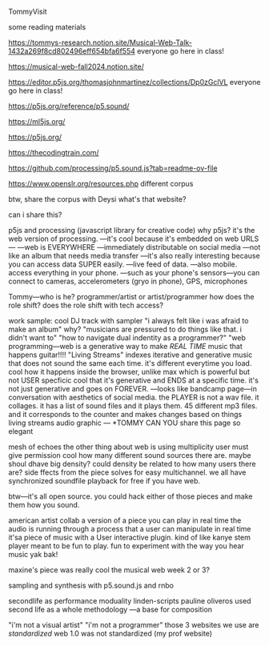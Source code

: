 TommyVisit

some reading materials

https://tommys-research.notion.site/Musical-Web-Talk-1432a269f8cd802496eff654bfa6f554
everyone go here in class!

https://musical-web-fall2024.notion.site/ 

https://editor.p5js.org/thomasjohnmartinez/collections/Dp0zGclVL
everyone go here in class!

https://p5js.org/reference/p5.sound/

https://ml5js.org/

https://p5js.org/

https://thecodingtrain.com/

https://github.com/processing/p5.sound.js?tab=readme-ov-file

https://www.openslr.org/resources.php different corpus 

btw, share the corpus with Deysi what's that website?

can i share this?

p5js and processing (javascript library for creative code) 
why p5js?
it's the web version of processing.
—it's cool because it's embedded on web URLS—
—web is EVERYWHERE
—immediately distributable on social media —not like an album that needs media transfer
—it's also really interesting because you can access data SUPER easily.
—live feed of data.
—also mobile. access everything in your phone.
—such as your phone's sensors—you can connect to cameras, accelerometers (gryo in phone), GPS, microphones

Tommy—who is he?
programmer/artist or artist/programmer
how does the role shift?
does the role shift with tech access?


work sample:
cool DJ track with sampler
"i always felt like i was afraid to make an album"
why?
"musicians are pressured to do things like that. i didn't want to"
"how to navigate dual indentity as a programmer?"
"web programming—web is a generative way to make *REAL TIME* music that happens 
guitar!!!! "Living Streams" indexes iterative and generative music that does not sound the same each time. it's different everytime you load. cool how it happens inside the browser, unlike max which is powerful but not USER specficic
cool that it's generative and ENDS at a specific time. it's not just generative and goes on FOREVER.
—looks like bandcamp page—in conversation with aesthetics of social media. 
the PLAYER is not a wav file. it collages. 
it has a list of sound files and it plays them.
45 different mp3 files.
and it corresponds to the counter and makes changes based on things 
living streams audio graphic —
*TOMMY CAN YOU share this page
so elegant

mesh of echoes
the other thing about web is using multiplicity
user must give permission
cool how many different sound sources there are. maybe shoul dhave big density?
could density be related to how many users there are?
side ffects from the piece
solves for easy multichannel. we all have synchronized soundfile playback for free if you have web.

btw—it's all open source. you could hack either of those pieces and make them how you sound.

american artist collab
a version of a piece you can play in real time
the audio is running through a process that a user can manipulate in real time
it'sa piece of music with a User interactive plugin.
kind of like kanye stem player
meant to be fun to play. fun to experiment with the way you hear music
yak bak!

maxine's piece
was really cool
the musical web week 2
or 3?

sampling and synthesis with p5.sound.js
and rnbo

secondlife as performance moduality
linden-scripts
pauline oliveros used second life as a whole methodology —a base for composition

"i'm not a visual artist"
"i'm not a programmer"
those 3 websites we use are *standardized*
web 1.0 was not standardized (my prof website)



